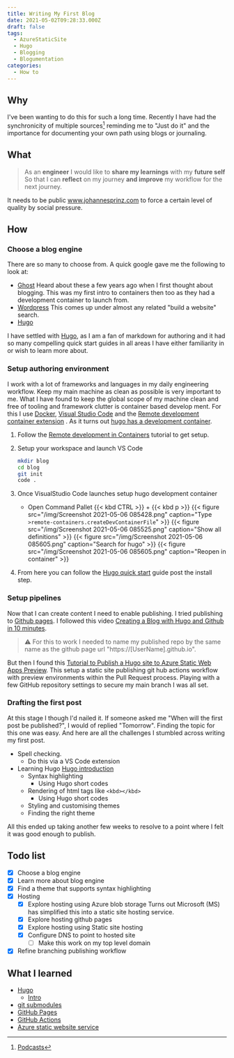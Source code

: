 ```yaml
---
title: Writing My First Blog
date: 2021-05-02T09:28:33.000Z
draft: false
tags:
  - AzureStaticSite
  - Hugo
  - Blogging
  - Blogumentation
categories:
  - How to
---
```


## Why

I've been wanting to do this for such a long time. Recently I have had the
synchronicity of multiple sources[^Podcasts] reminding me to "Just do it" and
the importance for documenting your own path using blogs or journaling.

## What

> As an **engineer**
I would like to **share my learnings** with my **future self**
So that I can **reflect** on my journey **and improve** my workflow for the
next journey.

It needs to be public www.johannesprinz.com to force a certain level of quality
by social pressure.

## How

### Choose a blog engine

There are so many to choose from. A quick google gave me the following to
look at:

- [Ghost](https://ghost.org/)
  Heard about these a few years ago when I first thought about blogging.
  This was my first intro to containers then too as they had a development
  container to launch from.
- [Wordpress](https://wordpress.com/)
  This comes up under almost any related "build a website" search.
- [Hugo](Hugo)

I have settled with [Hugo](Hugo), as I am a fan of markdown for authoring and
it had so many compelling quick start guides in all areas I have either
familiarity in or wish to learn more about.

### Setup authoring environment

I work with a lot of frameworks and languages in my daily engineering workflow.
Keep my main machine as clean as possible is very important to me. What I have
found to keep the global scope of my machine clean and free of tooling and
framework clutter is container based develop  ment. For this I use
[Docker](https://www.docker.com/products/docker-desktop),
[Visual Studio Code](https://code.visualstudio.com/) and the
[Remote development container extension](https://marketplace.visualstudio.com/items?itemName=ms-vscode-remote.remote-containers)
. As it turns out [hugo has a development container](https://github.com/microsoft/vscode-dev-containers/tree/v0.158.0/containers/hugo).

1. Follow the [Remote development in Containers](https://code.visualstudio.com/docs/remote/containers-tutorial)
   tutorial to get setup.
2. Setup your workspace and launch VS Code

   ```zsh
   mkdir blog
   cd blog
   git init
   code .
   ```

3. Once VisualStudio Code launches setup hugo development container
   - Open Command Pallet {{< kbd CTRL >}} + {{< kbd p >}}
     {{< figure src="/img/Screenshot 2021-05-06 085428.png" caption="Type `>remote-containers.createDevContainerFile`" >}}
     {{< figure src="/img/Screenshot 2021-05-06 085525.png" caption="Show all definitions" >}}
     {{< figure src="/img/Screenshot 2021-05-06 085605.png" caption="Search for hugo" >}}
     {{< figure src="/img/Screenshot 2021-05-06 085605.png" caption="Reopen in container" >}}
4. From here you can follow the [Hugo quick start](https://gohugo.io/getting-started/quick-start/)
   guide post the install step.

### Setup pipelines

Now that I can create content I need to enable publishing.
I tried publishing to [Github pages](https://docs.github.com/en/pages).
I followed this video [Creating a Blog with Hugo and Github in 10 minutes](https://www.youtube.com/watch?v=LIFvgrRxdt4).

> ⚠️ For this to work I needed to name my published repo by the same name as
> the github page url "https://[UserName].github.io".

But then I found this [Tutorial to Publish a Hugo site to Azure Static Web Apps Preview](https://docs.microsoft.com/en-us/azure/static-web-apps/publish-hugo).
This setup a static site publishing git hub actions workflow with preview
environments within the Pull Request process. Playing with a few GitHub
repository settings to secure my main branch I was all set.

### Drafting the first post

At this stage I though I'd nailed it. If someone asked me "When will the first
post be published?", I would of replied "Tomorrow". Finding the topic for this
one was easy. And here are all the challenges I stumbled across writing my
first post.

- Spell checking.
  - Do this via a VS Code extension
- Learning Hugo [Hugo introduction](HugoIntro)
  - Syntax highlighting
    - Using Hugo short codes
  - Rendering of html tags like `<kbd></kbd>`
    - Using Hugo short codes
  - Styling and customising themes
  - Finding the right theme

All this ended up taking another few weeks to resolve to a point where I felt it was good enough to publish.

## Todo list

- [x] Choose a blog engine
- [x] Learn more about blog engine
- [x] Find a theme that supports syntax highlighting
- [x] Hosting
  - [x] Explore hosting using Azure blob storage
    Turns out Microsoft (MS) has simplified this into a static site
    hosting service.
  - [x] Explore hosting github pages
  - [x] Explore hosting using Static site hosting
  - [x] Configure DNS to point to hosted site
    - [ ] Make this work on my top level domain
- [x] Refine branching publishing workflow

## What I learned

- [Hugo](Hugo)
  - [Intro](HugoIntro)
- [git submodules](https://git-scm.com/book/en/v2/Git-Tools-Submodules)
- [GitHub Pages]([todo](https://pages.github.com/))
- [GitHub Actions](https://docs.github.com/en/actions)
- [Azure static website service](https://docs.microsoft.com/en-us/azure/static-web-apps/getting-started)

[^Podcasts]: [Podcasts](/podcasts)

[Hugo]: https://gohugo.io/
[HugoIntro]: https://www.youtube.com/watch?v=qtIqKaDlqXo&list=PLLAZ4kZ9dFpOnyRlyS-liKL5ReHDcj4G3
